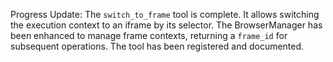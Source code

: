 Progress Update: The `switch_to_frame` tool is complete. It allows switching the execution context to an iframe by its selector. The BrowserManager has been enhanced to manage frame contexts, returning a `frame_id` for subsequent operations. The tool has been registered and documented.